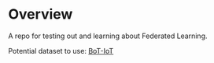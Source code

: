 # Overview
A repo for testing out and learning about Federated Learning.


Potential dataset to use: [BoT-IoT](https://research.unsw.edu.au/projects/bot-iot-dataset)